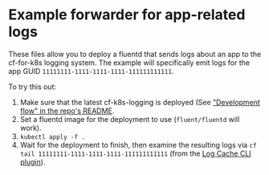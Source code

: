 # Example forwarder for app-related logs

These files allow you to deploy a fluentd that sends logs about an app to the cf-for-k8s logging system. The example will specifically emit logs for the app GUID `11111111-1111-1111-1111-111111111111`.

To try this out:

1. Make sure that the latest cf-k8s-logging is deployed (See ["Development flow" in the repo's README](/README.md#development-flow).
1. Set a fluentd image for the deployment to use (`fluent/fluentd` will work).
1. `kubectl apply -f .`
1. Wait for the deployment to finish, then examine the resulting logs via `cf tail 11111111-1111-1111-1111-111111111111` (from the [Log Cache CLI plugin](https://plugins.cloudfoundry.org/#log-cache)).
